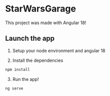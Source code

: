 # StarWarsGarage

This project was made with Angular 18!

## Launch the app

1) Setup your node environment and angular 18

2) Install the dependencies

```bash
npm install
```

3) Run the app!

```bash
ng serve
```
